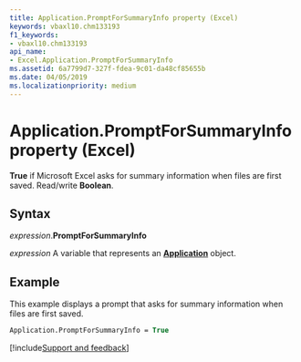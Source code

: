 ```yaml
---
title: Application.PromptForSummaryInfo property (Excel)
keywords: vbaxl10.chm133193
f1_keywords:
- vbaxl10.chm133193
api_name:
- Excel.Application.PromptForSummaryInfo
ms.assetid: 6a7799d7-327f-fdea-9c01-da48cf85655b
ms.date: 04/05/2019
ms.localizationpriority: medium
---
```



# Application.PromptForSummaryInfo property (Excel)

**True** if Microsoft Excel asks for summary information when files are first saved. Read/write **Boolean**.


## Syntax

_expression_.**PromptForSummaryInfo**

_expression_ A variable that represents an **[Application](Excel.Application(object).md)** object.


## Example

This example displays a prompt that asks for summary information when files are first saved.

```vb
Application.PromptForSummaryInfo = True
```




[!include[Support and feedback](~/includes/feedback-boilerplate.md)]